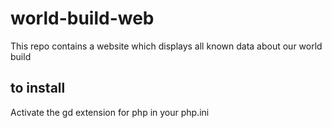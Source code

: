 # world-build-web
This repo contains a website which displays all known data about our world build

## to install

Activate the gd extension for php in your php.ini